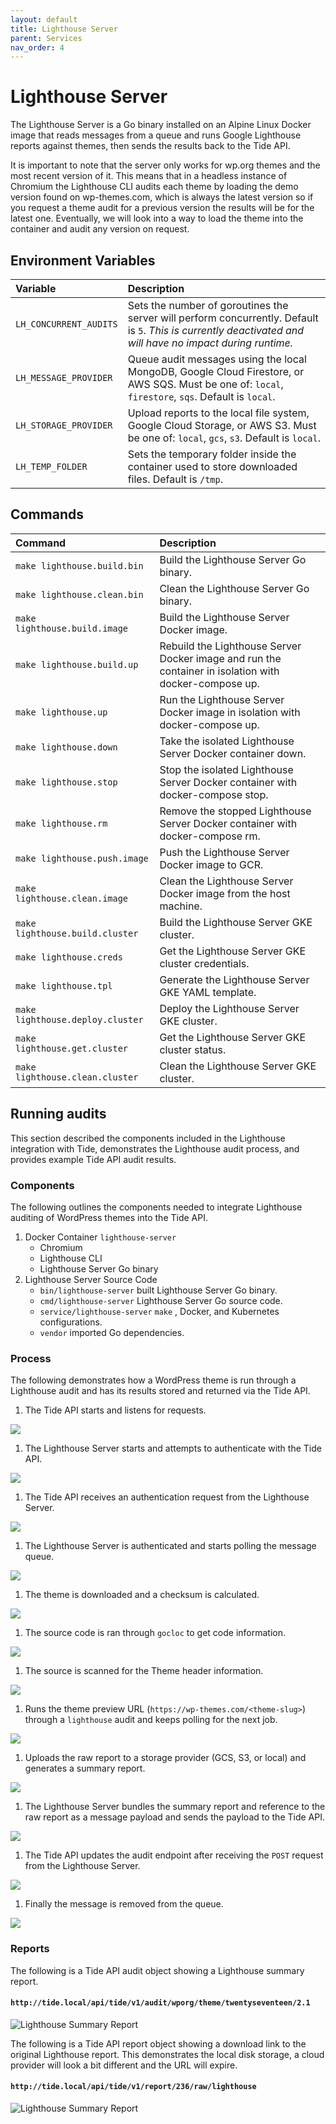 ```yaml
---
layout: default
title: Lighthouse Server
parent: Services
nav_order: 4
---
```


# Lighthouse Server

The Lighthouse Server is a Go binary installed on an Alpine Linux Docker image that reads messages from a queue and runs Google Lighthouse reports against themes, then sends the results back to the Tide API.

It is important to note that the server only works for wp.org themes and the most recent version of it. This means that in a headless instance of Chromium the Lighthouse CLI audits each theme by loading the demo version found on wp-themes.com, which is always the latest version so if you request a theme audit for a previous version the results will be for the latest one. Eventually, we will look into a way to load the theme into the container and audit any version on request.

## Environment Variables

| Variable | Description |
| :--- | :--- |
| `LH_CONCURRENT_AUDITS` | Sets the number of goroutines the server will perform concurrently. Default is `5`. _This is currently deactivated and will have no impact during runtime._ |
| `LH_MESSAGE_PROVIDER` | Queue audit messages using the local MongoDB, Google Cloud Firestore, or AWS SQS. Must be one of: `local`, `firestore`, `sqs`. Default is `local`. |
| `LH_STORAGE_PROVIDER` | Upload reports to the local file system, Google Cloud Storage, or AWS S3. Must be one of: `local`, `gcs`, `s3`. Default is `local`. |
| `LH_TEMP_FOLDER` | Sets the temporary folder inside the container used to store downloaded files. Default is `/tmp`. |

## Commands

| Command | Description |
| :--- | :--- |
| `make lighthouse.build.bin` | Build the Lighthouse Server Go binary. |
| `make lighthouse.clean.bin` | Clean the Lighthouse Server Go binary. |
| `make lighthouse.build.image` | Build the Lighthouse Server Docker image. |
| `make lighthouse.build.up` | Rebuild the Lighthouse Server Docker image and run the container in isolation with docker-compose up. |
| `make lighthouse.up` | Run the Lighthouse Server Docker image in isolation with docker-compose up. |
| `make lighthouse.down` | Take the isolated Lighthouse Server Docker container down. |
| `make lighthouse.stop` | Stop the isolated Lighthouse Server Docker container with docker-compose stop. |
| `make lighthouse.rm` | Remove the stopped Lighthouse Server Docker container with docker-compose rm. |
| `make lighthouse.push.image` | Push the Lighthouse Server Docker image to GCR. |
| `make lighthouse.clean.image` | Clean the Lighthouse Server Docker image from the host machine. |
| `make lighthouse.build.cluster` | Build the Lighthouse Server GKE cluster. |
| `make lighthouse.creds` | Get the Lighthouse Server GKE cluster credentials. |
| `make lighthouse.tpl` | Generate the Lighthouse Server GKE YAML template. |
| `make lighthouse.deploy.cluster` | Deploy the Lighthouse Server GKE cluster. |
| `make lighthouse.get.cluster` | Get the Lighthouse Server GKE cluster status. |
| `make lighthouse.clean.cluster` | Clean the Lighthouse Server GKE cluster. |

## Running audits

This section described the components included in the Lighthouse integration with Tide, demonstrates the Lighthouse audit process, and provides example Tide API audit results.

### Components

The following outlines the components needed to integrate Lighthouse auditing of WordPress themes into the Tide API.

1. Docker Container `lighthouse-server`
   - Chromium
   - Lighthouse CLI
   - Lighthouse Server Go binary
2. Lighthouse Server Source Code
   - `bin/lighthouse-server` built Lighthouse Server Go binary.
   - `cmd/lighthouse-server` Lighthouse Server Go source code.
   - `service/lighthouse-server` `make` , Docker, and Kubernetes configurations.
   - `vendor` imported Go dependencies.

### Process

The following demonstrates how a WordPress theme is run through a Lighthouse audit and has its results stored and returned via the Tide API.

1. The Tide API starts and listens for requests.

![](../../assets/images/api-php-start.png)

1. The Lighthouse Server starts and attempts to authenticate with the Tide API.

![](../../assets/images/lighthouse-server-auth.png)

1. The Tide API receives an authentication request from the Lighthouse Server.

![](../../assets/images/api-php-auth.png)

1. The Lighthouse Server is authenticated and starts polling the message queue.

![](../../assets/images/lighthouse-server-poll.png)

1. The theme is downloaded and a checksum is calculated.

![](../../assets/images/lighthouse-server-checksum.png)

1. The source code is ran through `gocloc` to get code information.

![](../../assets/images/lighthouse-server-code-info.png)

1. The source is scanned for the Theme header information.

![](../../assets/images/lighthouse-server-header.png)

1. Runs the theme preview URL (`https://wp-themes.com/<theme-slug>`) through a `lighthouse` audit and keeps polling for the next job.

![](../../assets/images/lighthouse-server-audit.png)

1. Uploads the raw report to a storage provider (GCS, S3, or local) and generates a summary report.

![](../../assets/images/lighthouse-server-audit-complete.png)

1. The Lighthouse Server bundles the summary report and reference to the raw report as a message payload and sends the payload to the Tide API.

![](../../assets/images/lighthouse-server-payload.png)

1. The Tide API updates the audit endpoint after receiving the `POST` request from the Lighthouse Server.

![](../../assets/images/api-php-payload.png)

1. Finally the message is removed from the queue.

![](../../assets/images/lighthouse-server-queue.png)

### Reports

The following is a Tide API audit object showing a Lighthouse summary report.

#### `http://tide.local/api/tide/v1/audit/wporg/theme/twentyseventeen/2.1`

![Lighthouse Summary Report](../../assets/images/lighthouse-server-summary-report.png)

The following is a Tide API report object showing a download link to the original Lighthouse report. This demonstrates the local disk storage, a cloud provider will look a bit different and the URL will expire.

#### `http://tide.local/api/tide/v1/report/236/raw/lighthouse`

![Lighthouse Summary Report](../../assets/images/lighthouse-server-raw-report.png)

